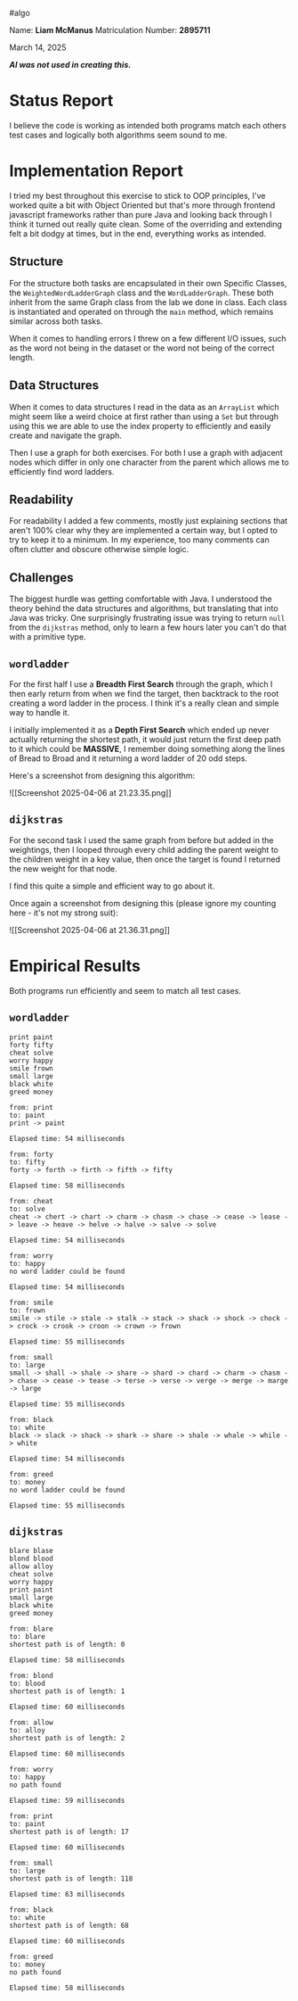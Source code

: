 #algo

Name: **Liam McManus**
Matriculation Number: **2895711**

March 14, 2025

***AI was not used in creating this.***
# Status Report

I believe the code is working as intended both programs match each others test cases and logically both algorithms seem sound to me.
# Implementation Report

I tried my best throughout this exercise to stick to OOP principles, I've worked quite a bit with Object Oriented but that's more through frontend javascript frameworks rather than pure Java and looking back through I think it turned out really quite clean. Some of the overriding and extending felt a bit dodgy at times, but in the end, everything works as intended.
## Structure

For the structure both tasks are encapsulated in their own Specific Classes, the `WeightedWordLadderGraph` class and the `WordLadderGraph`. These both inherit from the same Graph class from the lab we done in class. Each class is instantiated and operated on through the `main` method, which remains similar across both tasks.

When it comes to handling errors I threw on a few different I/O issues, such as  the word not being in the dataset or the word not being of the correct length. 
## Data Structures

When it comes to data structures I read in the data as an `ArrayList` which might seem like a weird choice at first rather than using a `Set` but through using this we are able to use the index property to efficiently and easily create and navigate the graph.

Then I use a graph for both exercises. For both I use a graph with adjacent nodes which differ in only one character from the parent which allows me to efficiently find word ladders.
## Readability

For readability I added a few comments, mostly just explaining sections that aren't 100% clear why they are implemented a certain way, but I opted to try to keep it to a minimum. In my experience, too many comments can often clutter and obscure otherwise simple logic.

## Challenges

The biggest hurdle was getting comfortable with Java. I understood the theory behind the data structures and algorithms, but translating that into Java was tricky. One surprisingly frustrating issue was trying to return `null` from the `dijkstras` method, only to learn a few hours later you can't do that with a primitive type.

## `wordladder`

For the first half I use a **Breadth First Search** through the graph, which I then early return from when we find the target, then backtrack to the root creating a word ladder in the process. I think it's a really clean and simple way to handle it. 

I initially implemented it as a **Depth First Search** which ended up never actually returning the shortest path, it would just return the first deep path to it which could be **MASSIVE**, I remember doing something along the lines of Bread to Broad and it returning a word ladder of 20 odd steps.

Here's a screenshot from designing this algorithm:

![[Screenshot 2025-04-06 at 21.23.35.png]]

## `dijkstras`

For the second task I used the same graph from before but added in the weightings, then I looped through every child adding the parent weight to the children weight in a key value, then once the target is found I returned the new weight for that node. 

I find this quite a simple and efficient way to go about it.

Once again a screenshot from designing this (please ignore my counting here - it's not my strong suit):

![[Screenshot 2025-04-06 at 21.36.31.png]]

# Empirical Results

Both programs run efficiently and seem to match all test cases.
## `wordladder`

```
print paint
forty fifty
cheat solve
worry happy
smile frown
small large
black white
greed money
```

```
from: print
to: paint
print -> paint

Elapsed time: 54 milliseconds
```

```
from: forty
to: fifty
forty -> forth -> firth -> fifth -> fifty

Elapsed time: 58 milliseconds
```

```
from: cheat
to: solve
cheat -> chert -> chart -> charm -> chasm -> chase -> cease -> lease -> leave -> heave -> helve -> halve -> salve -> solve

Elapsed time: 54 milliseconds
```

```
from: worry
to: happy
no word ladder could be found

Elapsed time: 54 milliseconds
```

```
from: smile
to: frown
smile -> stile -> stale -> stalk -> stack -> shack -> shock -> chock -> crock -> crook -> croon -> crown -> frown

Elapsed time: 55 milliseconds
```

```
from: small
to: large
small -> shall -> shale -> share -> shard -> chard -> charm -> chasm -> chase -> cease -> tease -> terse -> verse -> verge -> merge -> marge -> large

Elapsed time: 55 milliseconds
```

```
from: black
to: white
black -> slack -> shack -> shark -> share -> shale -> whale -> while -> white

Elapsed time: 54 milliseconds
```

```
from: greed
to: money
no word ladder could be found

Elapsed time: 55 milliseconds
```

## `dijkstras`

```
blare blase
blond blood
allow alloy
cheat solve
worry happy
print paint
small large
black white
greed money
```

```
from: blare
to: blare
shortest path is of length: 0

Elapsed time: 58 milliseconds
```

```
from: blond
to: blood
shortest path is of length: 1

Elapsed time: 60 milliseconds
```

```
from: allow
to: alloy
shortest path is of length: 2

Elapsed time: 60 milliseconds
```

```
from: worry
to: happy
no path found

Elapsed time: 59 milliseconds
```

```
from: print
to: paint
shortest path is of length: 17

Elapsed time: 60 milliseconds
```

```
from: small
to: large
shortest path is of length: 118

Elapsed time: 63 milliseconds
```

```
from: black
to: white
shortest path is of length: 68

Elapsed time: 60 milliseconds
```

```
from: greed
to: money
no path found

Elapsed time: 58 milliseconds
```